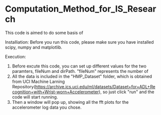 # Computation_Method_for_IS_Research


This code is aimed to do some basis of 


Installiation:
Before you run this code, please make sure you have installed scipy, numpy and matplotlib.

Execution:
1. Before excute this code, you can set up different values for the two paramters, fileNum and dirPath. "fileNum" represents the number of 
2. All the data is included in the "HMP_Dataset" folder, which is obtained from UCI Machine Larning Repository(https://archive.ics.uci.edu/ml/datasets/Dataset+for+ADL+Recognition+with+Wrist-worn+Accelerometer), so just click "run" and the code will start running.
3. Then a window will pop up, showing all the fft plots for the accelerometer log data you chose.

